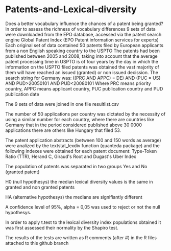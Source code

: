 # Patents-and-Lexical-diversity
Does a better vocabulary influence the chances of a patent being granted? 
In order to assess the richness of vocabulary differences 9 sets of data were downloaded from the EPO database, accessed via the patent search engine Global Patent Index (EPO Patent information services for experts)
Each original set of data contained 50 patents filed by European applicants from a non English speaking country to the USPTO
The patents had been published between 2005 and 2008, taking into account that the average patent processing time in USPTO is of four years by the day in which the information on the USPTO filed patents was obtained the vast majority of them will have reached an issued (granted) or non issued decission.
The search string for Germany was:
((PRC AND APPC) = DE) AND (PUC = US) AND PUD>20050101 AND PUD<20080101
Where PRC means priority country, APPC means applicant country, PUC publication country and PUD publication date

The 9 sets of data were joined in one file resultlist.csv

The number of 50 applications per country was dictated by the necessity of using a similar number for each country, where there are countries like Germany that in the period considered published above 30 0000 applications there are others like Hungary that filed 53. 

The patent application abstracts (between 100 and 150 words as average) were analized by the textstat_lexdiv function (quanteda package) and the following indexes were obtained for each patent document: Type-Token Ratio (TTR), Herand C, Giraud's Root and Dugast's Uber Index

The population of patents was separated in two groups Yes and No (granted patent)

H0 (null hypothesys) the median lexical diversity values is the same in granted and non granted patents

HA (alternative hypothesys) the medians are signifiantly different

A confidence level of 95%, alpha = 0,05 was used to reject or not the null hypothesys.

In order to apply t.test to the lexical diversity index populations obtained it was first assessed their normality by the Shapiro  test.

The results of the tests are written as R comments (after #) in the R files attached to this github branch

